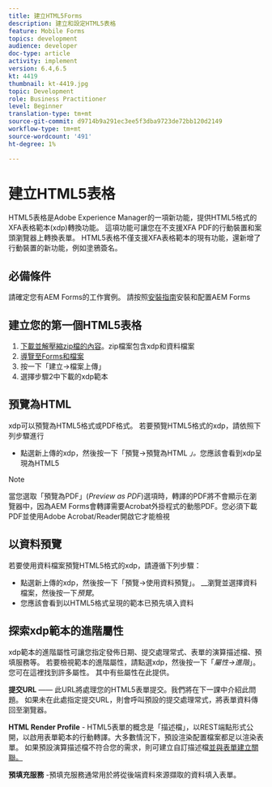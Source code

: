 ```yaml
---
title: 建立HTML5Forms
description: 建立和設定HTML5表格
feature: Mobile Forms
topics: development
audience: developer
doc-type: article
activity: implement
version: 6.4,6.5
kt: 4419
thumbnail: kt-4419.jpg
topic: Development
role: Business Practitioner
level: Beginner
translation-type: tm+mt
source-git-commit: d9714b9a291ec3ee5f3dba9723de72bb120d2149
workflow-type: tm+mt
source-wordcount: '491'
ht-degree: 1%

---
```



# 建立HTML5表格

HTML5表格是Adobe Experience Manager的一項新功能，提供HTML5格式的XFA表格範本(xdp)轉換功能。 這項功能可讓您在不支援XFA PDF的行動裝置和案頭瀏覽器上轉換表單。 HTML5表格不僅支援XFA表格範本的現有功能，還新增了行動裝置的新功能，例如塗鴉簽名。

## 必備條件

請確定您有AEM Forms的工作實例。 請按照[安裝指南](https://docs.adobe.com/content/help/en/experience-manager-65/forms/install-aem-forms/osgi-installation/installing-configuring-aem-forms-osgi.html)安裝和配置AEM Forms

## 建立您的第一個HTML5表格

1. [下載並解壓縮zip檔的內容](assets/assets.zip)。zip檔案包含xdp和資料檔案
2. [導覽至Forms和檔案](http://localhost:4502/aem/forms.html/content/dam/formsanddocuments)
3. 按一下「建立->檔案上傳」
4. 選擇步驟2中下載的xdp範本

## 預覽為HTML

xdp可以預覽為HTML5格式或PDF格式。 若要預覽HTML5格式的xdp，請依照下列步驟進行

* 點選新上傳的xdp，然後按一下「預覽->預覽為HTML _」。_&#x200B;您應該會看到xdp呈現為HTML5

>[!NOTE]
>當您選取「預覽為PDF」(_Preview as PDF_)選項時，轉譯的PDF將不會顯示在瀏覽器中，因為AEM Forms會轉譯需要Acrobat外掛程式的動態PDF。您必須下載PDF並使用Adobe Acrobat/Reader開啟它才能檢視


## 以資料預覽

若要使用資料檔案預覽HTML5格式的xdp，請遵循下列步驟：

* 點選新上傳的xdp，然後按一下「預覽->使用資料預覽」。 __&#x200B;瀏覽並選擇資料檔案，然後按一下&#x200B;_預覽_。
* 您應該會看到以HTML5格式呈現的範本已預先填入資料

## 探索xdp範本的進階屬性

xdp範本的進階屬性可讓您指定發佈日期、提交處理常式、表單的演算描述檔、預填服務等。 若要檢視範本的進階屬性，請點選xdp，然後按一下「_屬性->進階_」。 您可在這裡找到許多屬性。 其中有些屬性在此提供。

**提交URL**  —— 此URL將處理您的HTML5表單提交。我們將在下一課中介紹此問題。 如果未在此處指定提交URL，則會呼叫預設的提交處理常式，將表單資料傳回至瀏覽器。

**HTML Render Profile**  - HTML5表單的概念是「描述檔」，以REST端點形式公開，以啟用表單範本的行動轉譯。大多數情況下，預設渲染配置檔案都足以渲染表單。 如果預設演算描述檔不符合您的需求，則可建立自訂描述檔[並與表單建立關聯。](https://docs.adobe.com/content/help/en/experience-manager-64/forms/html5-forms/custom-profile.html)

**預填充服務** -預填充服務通常用於將從後端資料來源擷取的資料填入表單。

